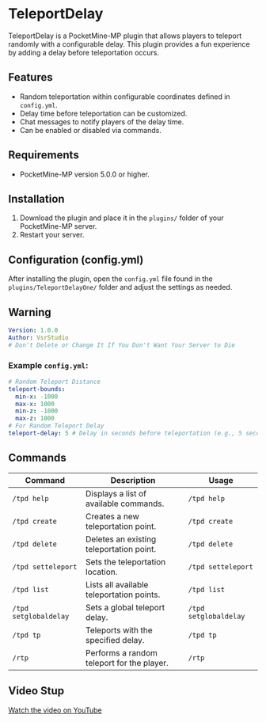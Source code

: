 # TeleportDelay

TeleportDelay is a PocketMine-MP plugin that allows players to teleport randomly with a configurable delay. This plugin provides a fun experience by adding a delay before teleportation occurs.

## Features
- Random teleportation within configurable coordinates defined in `config.yml`.
- Delay time before teleportation can be customized.
- Chat messages to notify players of the delay time.
- Can be enabled or disabled via commands.

## Requirements
- PocketMine-MP version 5.0.0 or higher.

## Installation
1. Download the plugin and place it in the `plugins/` folder of your PocketMine-MP server.
2. Restart your server.

## Configuration (config.yml)
After installing the plugin, open the `config.yml` file found in the `plugins/TeleportDelayOne/` folder and adjust the settings as needed.

## Warning
```yaml
Version: 1.0.0
Author: VsrStudio
# Don't Delete or Change It If You Don't Want Your Server to Die
```
### Example `config.yml`:
```yaml
# Random Teleport Distance
teleport-bounds:
  min-x: -1000
  max-x: 1000
  min-z: -1000
  max-z: 1000
# For Random Teleport Delay
teleport-delay: 5 # Delay in seconds before teleportation (e.g., 5 seconds)
```
## Commands

| Command                | Description                                 | Usage               |
|------------------------|---------------------------------------------|---------------------|
| `/tpd help`             | Displays a list of available commands.      | `/tpd help`         |
| `/tpd create`           | Creates a new teleportation point.          | `/tpd create`       |
| `/tpd delete`           | Deletes an existing teleportation point.    | `/tpd delete`       |
| `/tpd setteleport`      | Sets the teleportation location.            | `/tpd setteleport`  |
| `/tpd list`             | Lists all available teleportation points.   | `/tpd list`         |
| `/tpd setglobaldelay`   | Sets a global teleport delay.               | `/tpd setglobaldelay` |
| `/tpd tp`               | Teleports with the specified delay.         | `/tpd tp`           |
| `/rtp`                  | Performs a random teleport for the player.  | `/rtp`              |

## Video Stup
[Watch the video on YouTube](https://youtu.be/SotCuwNYzQM?si=JdWo3OeCfFovaI3E)

